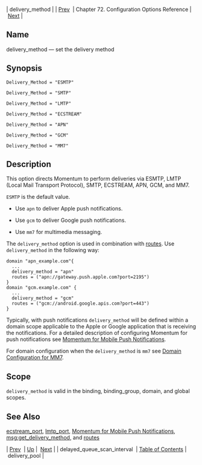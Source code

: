 | delivery_method |
| [Prev](conf.ref.delayed_queue_scan_interval)  | Chapter 72. Configuration Options Reference |  [Next](config.ref.delivery_pool) |

<a name="conf.ref.delivery_method"></a>
## Name

delivery_method — set the delivery method

## Synopsis

`Delivery_Method = "ESMTP"`

`Delivery_Method = "SMTP"`

`Delivery_Method = "LMTP"`

`Delivery_Method = "ECSTREAM"`

`Delivery_Method = "APN"`

`Delivery_Method = "GCM"`

`Delivery_Method = "MM7"`

<a name="idp24279584"></a>
## Description

This option directs Momentum to perform deliveries via ESMTP, LMTP (Local Mail Transport Protocol), SMTP, ECSTREAM, APN, GCM, and MM7.

`ESMTP` is the default value.

*   Use `apn` to deliver Apple push notifications.

*   Use `gcm` to deliver Google push notifications.

*   Use `mm7` for multimedia messaging.

The `delivery_method` option is used in combination with [routes](conf.ref.routes "routes"). Use `delivery_method` in the following way:

```
domain "apn_example.com"{
  ...
  delivery_method = "apn"
  routes = ("apn://gateway.push.apple.com?port=2195")
}
domain "gcm.example.com" {
  ...
  delivery_method = "gcm"
  routes = ("gcm://android.google.apis.com?port=443")
}
```

Typically, with push notifications `delivery_method` will be defined within a domain scope applicable to the Apple or Google application that is receiving the notifications. For a detailed description of configuring Momentum for push notifications see [Momentum for Mobile Push Notifications](https://support.messagesystems.com/docs/web-push/).

For domain configuration when the `delivery_method` is `mm7` see [Domain Configuration for MM7](https://support.messagesystems.com/docs/web-mobility/mobility.mm7.config).

<a name="idp24293856"></a>
## Scope

`delivery_method` is valid in the binding, binding_group, domain, and global scopes.

<a name="idp24296160"></a>
## See Also

[ecstream_port](conf.ref.ecstream_port "ecstream_port"), [lmtp_port](conf.ref.lmtp_port "lmtp_port"), [Momentum for Mobile Push Notifications](https://support.messagesystems.com/docs/web-push/), [msg:get_delivery_method](lua.ref.msg_get_delivery_method "msg:get_delivery_method"), and [routes](conf.ref.routes "routes")

| [Prev](conf.ref.delayed_queue_scan_interval)  | [Up](config.options.ref) |  [Next](config.ref.delivery_pool) |
| delayed_queue_scan_interval  | [Table of Contents](index) |  delivery_pool |

